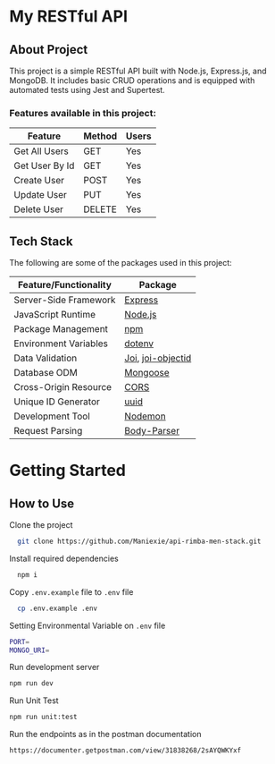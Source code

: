 # My RESTful API

## About Project

This project is a simple RESTful API built with Node.js, Express.js, and MongoDB.
It includes basic CRUD operations and is equipped with automated tests using Jest and Supertest.

### Features available in this project:

| Feature        | Method | Users |
| -------------- | ------ | ----- |
| Get All Users  | GET    | Yes   |
| Get User By Id | GET    | Yes   |
| Create User    | POST   | Yes   |
| Update User    | PUT    | Yes   |
| Delete User    | DELETE | Yes   |

## Tech Stack

The following are some of the packages used in this project:

| Feature/Functionality | Package                                                                                              |
| --------------------- | ---------------------------------------------------------------------------------------------------- |
| Server-Side Framework | [Express](https://expressjscom/)                                                                     |
| JavaScript Runtime    | [Node.js](https://nodejs.org/)                                                                       |
| Package Management    | [npm](https://www.npmjs.com/)                                                                        |
| Environment Variables | [dotenv](https://www.npmjs.com/package/dotenv)                                                       |
| Data Validation       | [Joi](https://www.npmjs.com/package/joi), [joi-objectid](https://www.npmjs.com/package/joi-objectid) |
| Database ODM          | [Mongoose](https://mongoosejs.com/)                                                                  |
| Cross-Origin Resource | [CORS](https://www.npmjs.com/package/cors)                                                           |
| Unique ID Generator   | [uuid](https://www.npmjs.com/package/uuid)                                                           |
| Development Tool      | [Nodemon](https://www.npmjs.com/package/nodemon)                                                     |
| Request Parsing       | [Body-Parser](https://www.npmjs.com/package/body-parser)                                             |

# Getting Started

## How to Use

Clone the project

```bash
  git clone https://github.com/Maniexie/api-rimba-men-stack.git
```

Install required dependencies

```bash
  npm i
```

Copy `.env.example` file to `.env` file

```bash
  cp .env.example .env
```

Setting Environmental Variable on `.env` file

```bash
PORT=
MONGO_URI=
```

Run development server

```bash
npm run dev
```

Run Unit Test

```bash
npm run unit:test
```

Run the endpoints as in the postman documentation

```bash
https://documenter.getpostman.com/view/31838268/2sAYQWKYxf
```
